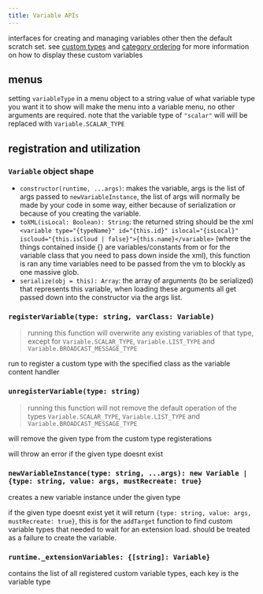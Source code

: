 ```yaml
---
title: Variable APIs
---
```


interfaces for creating and managing variables other then the default scratch set. see [custom types](/development/extensions/api/custom-types) and [category ordering](/development/extensions/api/custom-ordering) for more information on how to display these custom variables

## menus
setting `variableType` in a menu object to a string value of what variable type you want it to show will make the menu into a variable menu, no other arguments are required. note that the variable type of `"scalar"` will will be replaced with `Variable.SCALAR_TYPE`

## registration and utilization
### `Variable` object shape
- `constructor(runtime, ...args)`: makes the variable, args is the list of args passed to `newVariableInstance`, the list of args will normally be made by your code in some way, either because of serialization or because of you creating the variable.
- `toXML(isLocal: Boolean): String`: the returned string should be the xml `<variable type="{typeName}" id="{this.id}" islocal="{isLocal}" iscloud="{this.isCloud | false}">{this.name}</variable>` (where the things contained inside {} are variables/constants from or for the variable class that you need to pass down inside the xml), this function is ran any time variables need to be passed from the vm to blockly as one massive glob.
- `serialize(obj = this): Array`: the array of arguments (to be serialized) that represents this variable, when loading these arguments all get passed down into the constructor via the args list.
### `registerVariable(type: string, varClass: Variable)`
 > running this function will overwrite any existing variables of that type, except for `Variable.SCALAR_TYPE`, `Variable.LIST_TYPE` and `Variable.BROADCAST_MESSAGE_TYPE`

run to register a custom type with the specified class as the variable content handler

### `unregisterVariable(type: string)`
 > running this function will not remove the default operation of the types `Variable.SCALAR_TYPE`, `Variable.LIST_TYPE` and `Variable.BROADCAST_MESSAGE_TYPE`

will remove the given type from the custom type registerations

will throw an error if the given type doesnt exist

### `newVariableInstance(type: string, ...args): new Variable | {type: string, value: args, mustRecreate: true}`
creates a new variable instance under the given type

if the given type doesnt exist yet it will return `{type: string, value: args, mustRecreate: true}`, this is for the `addTarget` function to find custom variable types that needed to wait for an extension load. should be treated as a failure to create the variable.

### `runtime._extensionVariables: {[string]: Variable}`
contains the list of all registered custom variable types, each key is the variable type